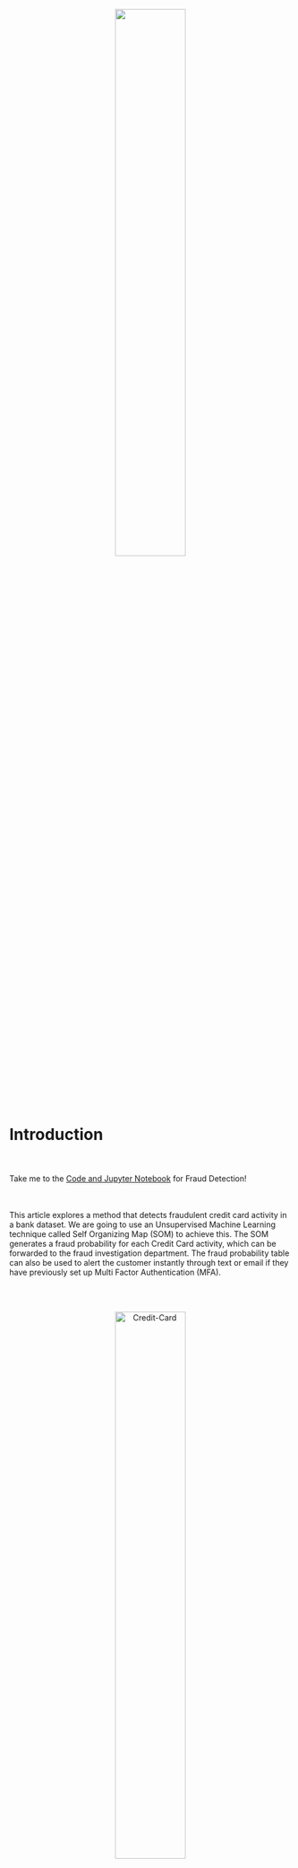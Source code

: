 <br></br>
<div align="center"><img src="https://raw.githubusercontent.com/AMoazeni/Machine-Learning-Fraud-Detection/master/Jupyter%20Notebook/Images/01%20-%20.png" width=50% alt=""></div>


# Introduction

<br></br>
Take me to the [Code and Jupyter Notebook]() for Fraud Detection!


<br></br>
This article explores a method that detects fraudulent credit card activity in a bank dataset. We are going to use an Unsupervised Machine Learning technique called Self Organizing Map (SOM) to achieve this. The SOM generates a fraud probability for each Credit Card activity, which can be forwarded to the fraud investigation department. The fraud probability table can also be used to alert the customer instantly through text or email if they have previously set up Multi Factor Authentication (MFA).


<br></br>
<div align="center"><img src="https://raw.githubusercontent.com/AMoazeni/Machine-Learning-Fraud-Detection/master/Jupyter%20Notebook/Images/01%20-%20Credit%20Card.gif" width=50% alt="Credit-Card"></div>



<br></br>

# Self Organizing Map (SOM)

<br></br>
Self Organizing Maps are used to reveal correlations that are not easily identifiable, by decreasing dimensionality in the dataset (condense data from several columns into a few columns). It was popularized by Teuvo Kohonen who is a Finnish researcher. Unlike supervised learning, unsupervised SOMs don't have activation functions, labeled datasets, and don't require back propagation. They find patterns in your data and group similar data points together.


<br></br>
<div align="center"><img src="https://raw.githubusercontent.com/AMoazeni/Machine-Learning-Fraud-Detection/master/Jupyter%20Notebook/Images/02%20-%20SOM.png" width=75% alt="Self-Organizing-Map"></div>


<br></br>
SOMs retain the topology input data by masking a map onto the dataset. Put simply, SOMs find patterns in data by calculating and minimizing the "distance" between SOM map points and data points. They repeat this calculation until the data is fully mapped, the following figure demonstrates this.


<br></br>
<div align="center"><img src="https://raw.githubusercontent.com/AMoazeni/Machine-Learning-Fraud-Detection/master/Jupyter%20Notebook/Images/03%20-%20SOM%20Map.png" width=75% alt="SOM-Map"></div>



<br></br>

# SOM Algorithm

### STEP 1
Start with a dataset consisting of 'n' features (independent variables).

### STEP 2
Create a grid composed of nodes, each one having a weight vector of 'n' features elements.

### STEP 3
Randomly initialize the values of the weight vectors to small numbers close to O (but not equal to 0).

### STEP 4
Select a random observation point from the dataset.

### STEP 5
Compute the Euclidean distances from this point to the different neurons in the network.

### STEP 6
Select the neuron that has the minimum distance to the point. This neuron is called the winning node.

### STEP 7
Update the weights of the winning node to move it closer to the starting point.

### STEP 8
Use a Gaussian neighborhood function of means for the winning node, and update the weights of the winning node neighbors to move them closer to the point. The neighborhood radius is the sigma in your Gaussian function.

### STEP 9
Repeat Steps 1 to 5 and update the weights after each observation (Reinforcement Learning) or after a batch of observations (Batch Learning). Repeat until the network converges to a point and the neighborhood stops decreasing.



<br></br>

# Results

<br></br>
Run the first part of the code to generate the following Self Organizing Map result. Assuming that most applications are truthful (majority dark cells), the outliers must be fraudulent (white cells). Plug in the coordinates of the white cells into the 'fraud' variable. The results will be saved into the Data folder called 'Fraud_Results.csv'.


<br></br>
<div align="center"><img src="https://raw.githubusercontent.com/AMoazeni/Machine-Learning-Fraud-Detection/master/Jupyter%20Notebook/Images/04%20-%20Results.png" width=75% alt="SOM-Results"></div>


<br></br>
<div align="center"><img src="https://raw.githubusercontent.com/AMoazeni/Machine-Learning-Fraud-Detection/master/Jupyter%20Notebook/Images/05%20-%20SOM%20Frauds.png" width=75% alt="SOM-Frauds"></div>




<br></br>

# Code

1. Install [Anaconda](https://www.anaconda.com/download/).
2. Download this repository and navigate to it.
3. Include the [minisom library](https://github.com/JustGlowing/minisom) in your working directory.
4. Click 'Run' to step through the [Fraud Detection Jupyter Notebook]() code.


<br></br>
```shell
$ git clone https://github.com/AMoazeni/Machine-Learning-Fraud-Detection.git
$ cd Machine-Learning-Fraud-Detection
```



<br></br>

# Happy Coding!

Check out [AMoazeni's Github](https://github.com/AMoazeni/) for more Machine Learning, and Robotics repositories.

<br></br>
<div align="center"><img src="https://raw.githubusercontent.com/AMoazeni/Word-Count/master/Jupyter%20Notebook/Images/06%20-%20Cat%20Typing.gif" width=40% alt="Cat-Typing"></div>



